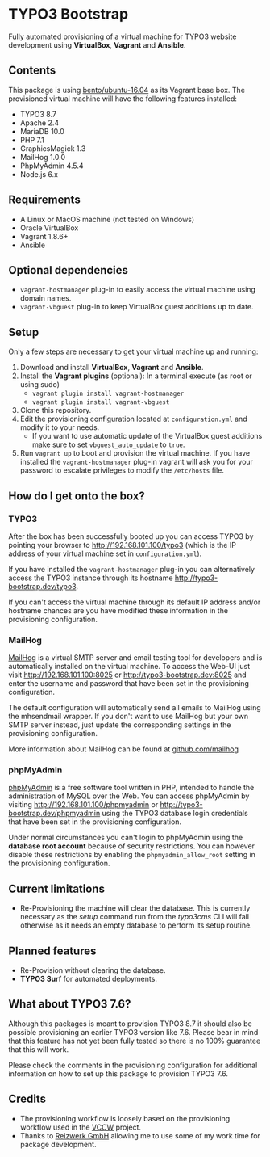 # TYPO3 Bootstrap

Fully automated provisioning of a virtual machine for TYPO3 website development using **VirtualBox**, **Vagrant** and **Ansible**.

## Contents

This package is using [bento/ubuntu-16.04](https://app.vagrantup.com/bento/boxes/ubuntu-16.04) as its Vagrant base box. The provisioned virtual machine will have the following features installed:

* TYPO3 8.7
* Apache 2.4
* MariaDB 10.0
* PHP 7.1
* GraphicsMagick 1.3
* MailHog 1.0.0
* PhpMyAdmin 4.5.4
* Node.js 6.x

## Requirements

* A Linux or MacOS machine (not tested on Windows)
* Oracle VirtualBox
* Vagrant 1.8.6+
* Ansible

## Optional dependencies

* `vagrant-hostmanager` plug-in to easily access the virtual machine using domain names.
* `vagrant-vbguest` plug-in to keep VirtualBox guest additions up to date.

## Setup

Only a few steps are necessary to get your virtual machine up and running:

1. Download and install **VirtualBox**, **Vagrant** and **Ansible**.
2. Install the **Vagrant plugins** (optional): In a terminal execute (as root or using sudo)
    - `vagrant plugin install vagrant-hostmanager`
    - `vagrant plugin install vagrant-vbguest`
3. Clone this repository.
4. Edit the provisioning configuration located at `configuration.yml` and modify it to your needs.
    - If you want to use automatic update of the VirtualBox guest additions make sure to set `vbguest_auto_update` to `true`.
5. Run `vagrant up` to boot and provision the virtual machine. If you have installed the `vagrant-hostmanager` plug-in vagrant will ask you for your password to escalate privileges to modify the `/etc/hosts` file.

## How do I get onto the box?

### TYPO3

After the box has been successfully booted up you can access TYPO3 by pointing your browser to http://192.168.101.100/typo3 (which is the IP address of your virtual machine set in `configuration.yml`).

If you have installed the `vagrant-hostmanager` plug-in you can alternatively access the TYPO3 instance through its hostname http://typo3-bootstrap.dev/typo3.

If you can't access the virtual machine through its default IP address and/or hostname chances are you have modified these information in the provisioning configuration.

### MailHog

[MailHog](https://github.com/mailhog/MailHog) is a virtual SMTP server and email testing tool for developers and is automatically installed on the virtual machine. To access the Web-UI just visit http://192.168.101.100:8025 or http://typo3-bootstrap.dev:8025 and enter the username and password that have been set in the provisioning configuration.

The default configuration will automatically send all emails to MailHog using the mhsendmail wrapper. If you don't want to use MailHog but your own SMTP server instead, just update the corresponding settings in the provisioning configuration.

More information about MailHog can be found at [github.com/mailhog](https://github.com/mailhog/MailHog)

### phpMyAdmin

[phpMyAdmin](https://www.phpmyadmin.net/) is a free software tool written in PHP, intended to handle the administration of MySQL over the Web. You can access phpMyAdmin by visiting http://192.168.101.100/phpmyadmin or http://typo3-bootstrap.dev/phpmyadmin using the TYPO3 database login credentials that have been set in the provisioning configuration.

Under normal circumstances you can't login to phpMyAdmin using the **database root account** because of security restrictions. You can however disable these restrictions by enabling the `phpmyadmin_allow_root` setting in the provisioning configuration.

## Current limitations

* Re-Provisioning the machine will clear the database. This is currently necessary as the *setup* command run from the *typo3cms* CLI will fail otherwise as it needs an empty database to perform its setup routine.

## Planned features

* Re-Provision without clearing the database.
* **TYPO3 Surf** for automated deployments.

## What about TYPO3 7.6?

Although this packages is meant to provision TYPO3 8.7 it should also be possible provisioning an earlier TYPO3 version like 7.6. Please bear in mind that this feature has not yet been fully tested so there is no 100% guarantee that this will work.

Please check the comments in the provisioning configuration for additional information on how to set up this package to provision TYPO3 7.6.

## Credits

* The provisioning workflow is loosely based on the provisioning workflow used in the [VCCW](https://github.com/vccw-team/vccw) project.
* Thanks to [Reizwerk GmbH](https://www.reizwerk.com) allowing me to use some of my work time for package development.
